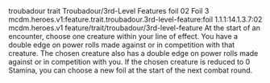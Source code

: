 <ability>
  <metadata>
    <class>troubadour</class>
    <feature_type>trait</feature_type>
    <file_dpath>Troubadour/3rd-Level Features</file_dpath>
    <item_id>foil</item_id>
    <item_index>02</item_index>
    <item_name>Foil</item_name>
    <level>3</level>
    <scc>mcdm.heroes.v1:feature.trait.troubadour.3rd-level-feature:foil</scc>
    <scdc>1.1.1:14.1.3.7:02</scdc>
    <source>mcdm.heroes.v1</source>
    <type>feature/trait/troubadour/3rd-level-feature</type>
  </metadata>
  <effects>
    <effect type="mundane">At the start of an encounter, choose one creature within your line of effect. You have a double edge on power rolls made against or in competition with that creature. The chosen creature also has a double edge on power rolls made against or in competition with you. If the chosen creature is reduced to 0 Stamina, you can choose a new foil at the start of the next combat round.</effect>
  </effects>
</ability>

